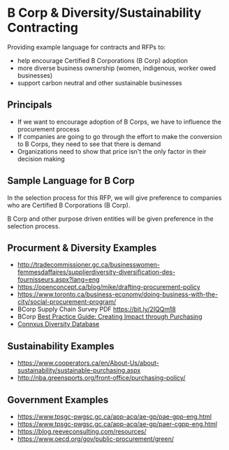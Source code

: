# B Corp & Diversity/Sustainability Contracting
Providing example language for contracts and RFPs to:
- help encourage Certified B Corporations (B Corp) adoption
- more diverse business ownership (women, indigenous, worker owed businesses)
- support carbon neutral and other sustainable businesses

## Principals

- If we want to encourage adoption of B Corps, we have to influence the procurement process
- If companies are going to go through the effort to make the conversion to B Corps, they need to see that there is demand
- Organizations need to show that price isn't the only factor in their decision making

## Sample Language for B Corp

In the selection process for this RFP, we will give preference to companies who are Certified B Corporations (B Corp). 

B Corp and other purpose driven entities will be given preference in the selection process.

## Procurment & Diversity Examples
- http://tradecommissioner.gc.ca/businesswomen-femmesdaffaires/supplierdiversity-diversification-des-fournisseurs.aspx?lang=eng
- https://openconcept.ca/blog/mike/drafting-procurement-policy
- https://www.toronto.ca/business-economy/doing-business-with-the-city/social-procurement-program/
- BCorp Supply Chain Survey PDF https://bit.ly/2IQQm18
- BCorp [Best Practice Guide: Creating Impact through Purchasing](https://b-lab.uservoice.com/knowledgebase/articles/1161454-best-practice-guide-creating-impact-through-purch)
- [Connxus Diversity Database](https://connxus.com/supplier-diversity-solutions/buyer-services-connxus-database/)


## Sustainability Examples
- https://www.cooperators.ca/en/About-Us/about-sustainability/sustainable-purchasing.aspx
- http://nba.greensports.org/front-office/purchasing-policy/

## Government Examples
- https://www.tpsgc-pwgsc.gc.ca/app-acq/ae-gp/pae-gpp-eng.html
- https://www.tpsgc-pwgsc.gc.ca/app-acq/ae-gp/paer-cgpp-eng.html
- https://blog.reeveconsulting.com/resources/
- https://www.oecd.org/gov/public-procurement/green/

